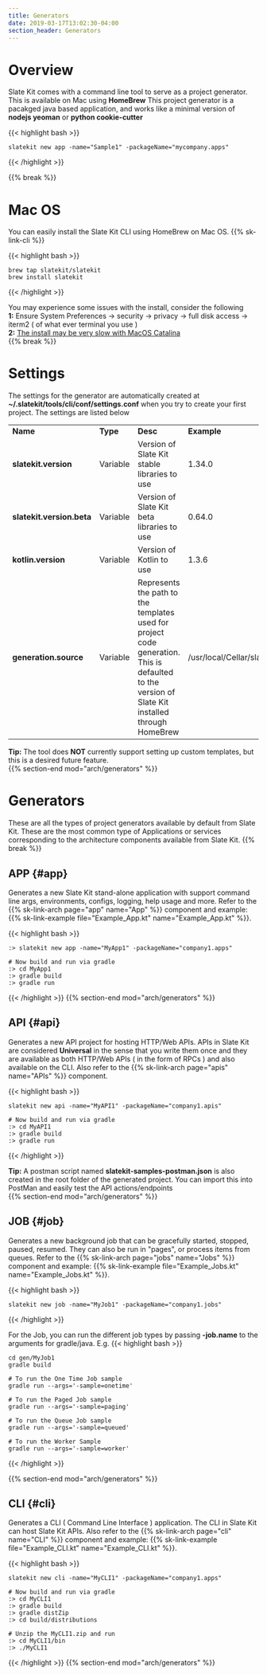 ```yaml
---
title: Generators
date: 2019-03-17T13:02:30-04:00
section_header: Generators
---
```



# Overview
Slate Kit comes with a command line tool to serve as a project generator.
This is available on Mac using <strong>HomeBrew</strong>
This project generator is a pacakged java based application, and works like a minimal version of **nodejs yeoman** or **python cookie-cutter**

{{< highlight bash >}}
    
    slatekit new app -name="Sample1" -packageName="mycompany.apps"
    
{{< /highlight >}}

{{% break %}}



# Mac OS
You can easily install the Slate Kit CLI using HomeBrew on Mac OS.
{{% sk-link-cli %}}

{{< highlight bash >}}
     
    brew tap slatekit/slatekit
    brew install slatekit
    
{{< /highlight >}}
<div class="alert alert-danger" role="alert">
    You may experience some issues with the install, consider the following<br/>
    <strong>1:</strong> Ensure System Preferences -> security -> privacy -> full disk access -> iterm2 ( of what ever terminal you use )<br/>
    <strong>2:</strong> <a href="https://discourse.brew.sh/t/brew-install-very-slow-pauses-for-long-period-while-executing-usr-bin-sandbox-exec-in-post-install/7423">The install may be very slow with MacOS Catalina</a>
</div>
{{% break %}}


# Settings
The settings for the generator are automatically created at <strong>~/.slatekit/tools/cli/conf/settings.conf</strong> when you try to create your first project.
The settings are listed below
<table class="table table-bordered table-striped">
    <tr>
        <td><strong>Name</strong></td>
        <td><strong>Type</strong></td>
        <td><strong>Desc</strong></td>
        <td><strong>Example</strong></td>
    </tr>
    <tr>
        <td><strong>slatekit.version</strong></td>
        <td>Variable</td>
        <td>Version of Slate Kit stable libraries to use</td>
        <td>1.34.0 </td>
    </tr>
    <tr>
        <td><strong>slatekit.version.beta</strong></td>
        <td>Variable</td>
        <td>Version of Slate Kit beta libraries to use</td>
        <td>0.64.0 </td>
    </tr>
    <tr>
        <td><strong>kotlin.version</strong></td>
        <td>Variable</td>
        <td>Version of Kotlin to use</td>
        <td>1.3.6</td>
    </tr>
    <tr>
        <td><strong>generation.source</strong></td>
        <td>Variable</td>
        <td>Represents the path to the templates used for project code generation. This is defaulted to the version of Slate Kit installed through HomeBrew</td>
        <td>/usr/local/Cellar/slatekit/1.34.0/templates</td>
    </tr>
</table>
<div class="alert alert-warning" role="alert">
    <strong>Tip:</strong> The tool does <strong>NOT</strong> currently support setting up custom templates, but this is a desired future feature.
</div>
{{% section-end mod="arch/generators" %}}

# Generators
These are all the types of project generators available by default from Slate Kit. These are the most common type of Applications or services corresponding to the architecture components available from Slate Kit.
{{% break %}}

## APP {#app}
Generates a new Slate Kit stand-alone application with support command line args, environments, configs, logging, help usage and more. Refer to the {{% sk-link-arch page="app" name="App" %}} component and example: {{% sk-link-example file="Example_App.kt" name="Example_App.kt" %}}.

{{< highlight bash >}}
     
    :> slatekit new app -name="MyApp1" -packageName="company1.apps"
    
    # Now build and run via gradle
    :> cd MyApp1
    :> gradle build
    :> gradle run
    
{{< /highlight >}}
{{% section-end mod="arch/generators" %}}


## API {#api}
Generates a new API project for hosting HTTP/Web APIs. APIs in Slate Kit are considered **Universal** in the sense that you write them once and they are available as both HTTP/Web APIs ( in the form of RPCs ) and also available on the CLI.
Also refer to the {{% sk-link-arch page="apis" name="APIs" %}} component.

{{< highlight bash >}}
      
    slatekit new api -name="MyAPI1" -packageName="company1.apis"
    
    # Now build and run via gradle
    :> cd MyAPI1
    :> gradle build
    :> gradle run
    
{{< /highlight >}}

<div class="alert alert-warning" role="alert">
    <strong>Tip:</strong> A postman script named <strong>slatekit-samples-postman.json</strong> is also created in the root folder of the generated project. You can import this into PostMan and easily test the API actions/endpoints
</div>
{{% section-end mod="arch/generators" %}}


## JOB {#job}
Generates a new background job that can be gracefully started, stopped, paused, resumed. They can also be run in "pages", or process items from queues.
Refer to the {{% sk-link-arch page="jobs" name="Jobs" %}} component and example: {{% sk-link-example file="Example_Jobs.kt" name="Example_Jobs.kt" %}}.

{{< highlight bash >}}
     
    slatekit new job -name="MyJob1" -packageName="company1.jobs"
    
{{< /highlight >}}

For the Job, you can run the different job types by passing **-job.name** to the arguments for gradle/java. E.g. 
{{< highlight bash >}}
    
    cd gen/MyJob1
    gradle build

    # To run the One Time Job sample
    gradle run --args='-sample=onetime'

    # To run the Paged Job sample
    gradle run --args='-sample=paging'

    # To run the Queue Job sample
    gradle run --args='-sample=queued'

    # To run the Worker Sample
    gradle run --args='-sample=worker'
    
{{< /highlight >}}

{{% section-end mod="arch/generators" %}}


## CLI {#cli}
Generates a CLI ( Command Line Interface ) application. The CLI in Slate Kit can host Slate Kit APIs.
Also refer to the {{% sk-link-arch page="cli" name="CLI" %}} component and example: {{% sk-link-example file="Example_CLI.kt" name="Example_CLI.kt" %}}.

{{< highlight bash >}}
      
    slatekit new cli -name="MyCLI1" -packageName="company1.apps"
    
    # Now build and run via gradle
    :> cd MyCLI1
    :> gradle build
    :> gradle distZip
    :> cd build/distributions

    # Unzip the MyCLI1.zip and run
    :> cd MyCLI1/bin
    :> ./MyCLI1
    
{{< /highlight >}}
{{% section-end mod="arch/generators" %}}




